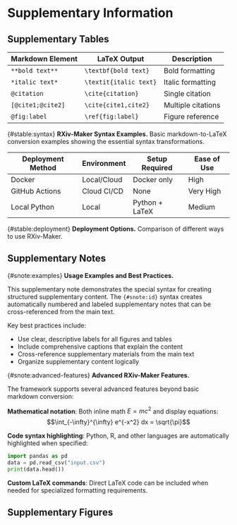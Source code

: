 # Supplementary Information

## Supplementary Tables

| Markdown Element | LaTeX Output | Description |
|------------------|--------------|-------------|
| `**bold text**` | `\textbf{bold text}` | Bold formatting |
| `*italic text*` | `\textit{italic text}` | Italic formatting |
| `@citation` | `\cite{citation}` | Single citation |
| `[@cite1;@cite2]` | `\cite{cite1,cite2}` | Multiple citations |
| `@fig:label` | `\ref{fig:label}` | Figure reference |

{#stable:syntax} **RXiv-Maker Syntax Examples.** Basic markdown-to-LaTeX conversion examples showing the essential syntax transformations.

| Deployment Method | Environment | Setup Required | Ease of Use |
|-------------------|-------------|----------------|-------------|
| Docker | Local/Cloud | Docker only | High |
| GitHub Actions | Cloud CI/CD | None | Very High |
| Local Python | Local | Python + LaTeX | Medium |

{#stable:deployment} **Deployment Options.** Comparison of different ways to use RXiv-Maker.

## Supplementary Notes

{#snote:examples} **Usage Examples and Best Practices.**

This supplementary note demonstrates the special syntax for creating structured supplementary content. The `{#snote:id}` syntax creates automatically numbered and labeled supplementary notes that can be cross-referenced from the main text.

Key best practices include:
- Use clear, descriptive labels for all figures and tables
- Include comprehensive captions that explain the content
- Cross-reference supplementary materials from the main text
- Organize supplementary content logically

{#snote:advanced-features} **Advanced RXiv-Maker Features.**

The framework supports several advanced features beyond basic markdown conversion:

**Mathematical notation**: Both inline math $E = mc^2$ and display equations:
$$\int_{-\infty}^{\infty} e^{-x^2} dx = \sqrt{\pi}$$

**Code syntax highlighting**: Python, R, and other languages are automatically highlighted when specified:

```python
import pandas as pd
data = pd.read_csv("input.csv")
print(data.head())
```

**Custom LaTeX commands**: Direct LaTeX code can be included when needed for specialized formatting requirements.

## Supplementary Figures

<!-- Supplementary figures would be referenced here with SFigure labels -->